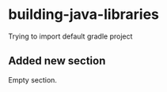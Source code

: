 # building-java-libraries
Trying to import default gradle project

## Added new section
Empty section.
